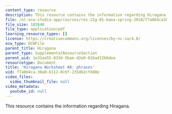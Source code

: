 ```yaml
---
content_type: resource
description: This resource contains the information regarding Hiragana.
file: /ol-ocw-studio-app/courses/res-21g-01-kana-spring-2010/f7a864ca38a061120c6f235db2cfdd8e_MITRES_21G_01S10_h8.pdf
file_size: 182646
file_type: application/pdf
learning_resource_types: []
license: https://creativecommons.org/licenses/by-nc-sa/4.0/
ocw_type: OCWFile
parent_title: Hiragana
parent_type: SupplementalResourceSection
parent_uid: 1e31ae55-033d-5bae-d2e0-816ad12b6dea
resourcetype: Document
title: 'Hiragana Worksheet #8: phrases'
uid: f7a864ca-38a0-6112-0c6f-235db2cfdd8e
video_files:
  video_thumbnail_file: null
video_metadata:
  youtube_id: null
---
```

This resource contains the information regarding Hiragana.
